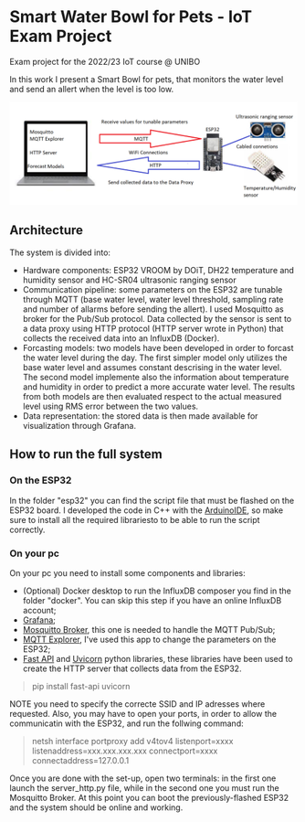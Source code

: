 # Smart Water Bowl for Pets - IoT Exam Project
 Exam project for the 2022/23 IoT course @ UNIBO
 
 In this work I present a Smart Bowl for pets, that monitors the water level and send an allert when the level is too low.

![System architecturet](https://github.com/Ace95/IoTExamProject/blob/main/report/SystemeArchitecture.png)
## Architecture
The system is divided into:
- Hardware components: ESP32 VROOM by DOiT, DH22 temperature and humidity sensor and HC-SR04 ultrasonic ranging sensor
- Communication pipeline: some parameters on the ESP32 are tunable through MQTT (base water level, water level threshold, sampling rate and number of allarms before sending the allert).
                          I used Mosquitto as broker for the Pub/Sub protocol.
                          Data collected by the sensor is sent to a data proxy using HTTP protocol (HTTP server wrote in Python) that collects the received data into an InfluxDB (Docker).
- Forcasting models: two models have been developed in order to forcast the water level during the day. The first simpler model only utilizes the base water level and assumes constant descrising in the water level.
                     The second model implemente also the information about temperature and humidity in order to predict a more accurate water level. The results from both models are then evaluated respect to the actual 
                     measured level using RMS error between the two values.
- Data representation: the stored data is then made available for visualization through Grafana.

 ## How to run the full system

### On the ESP32
In the folder "esp32" you can find the script file that must be flashed on the ESP32 board. I developed the code in C++ with the [ArduinoIDE](https://www.arduino.cc/en/software), so make sure to install all the required librariesto to be able to run the script correctly.

### On your pc
On your pc you need to install some components and libraries:
- (Optional) Docker desktop to run the InfluxDB composer you find in the folder "docker". You can skip this step if you have an online InfluxDB account;
-  [Grafana](https://grafana.com/);
-  [Mosquitto Broker](https://mosquitto.org/), this one is needed to handle the MQTT Pub/Sub;
-  [MQTT Explorer](http://mqtt-explorer.com/), I've used this app to change the parameters on the ESP32;
-  [Fast API](https://fastapi.tiangolo.com/) and [Uvicorn](https://www.uvicorn.org/) python libraries, these libraries have been used to create the HTTP server that collects data from the ESP32.
> pip install fast-api uvicorn

NOTE you need to specify the correcte SSID and IP adresses where requested. Also, you may have to open your ports, in order to allow the communicatin with the ESP32, and run the follwing command: </br>
> netsh interface portproxy add v4tov4 listenport=xxxx listenaddress=xxx.xxx.xxx.xxx connectport=xxxx connectaddress=127.0.0.1

Once you are done with the set-up, open two terminals: in the first one launch the server_http.py file, while in the second one you must run the Mosquitto Broker.
At this point you can boot the previously-flashed ESP32 and the system should be online and working.

